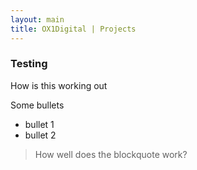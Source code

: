 ```yaml
---
layout: main
title: OX1Digital | Projects
---
```


### Testing

How is this working out

Some bullets

* bullet 1
* bullet 2



> How well does the blockquote work?



